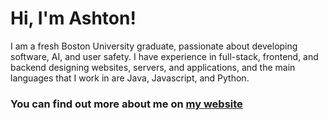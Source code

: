 # Hi, I'm Ashton!

I am a fresh Boston University graduate, passionate about developing software, AI, and user safety. I have experience in full-stack, frontend, and backend designing websites, servers, and applications, and the main languages that I work in are Java, Javascript, and Python.

### You can find out more about me on [my website](https://iamashtonfox.github.io/)

<!---
iamashtonfox/iamashtonfox is a ✨ special ✨ repository because its `README.md` (this file) appears on your GitHub profile.
You can click the Preview link to take a look at your changes.
--->
